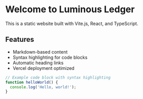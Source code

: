 # Welcome to Luminous Ledger

This is a static website built with Vite.js, React, and TypeScript.

## Features

- Markdown-based content
- Syntax highlighting for code blocks
- Automatic heading links
- Vercel deployment optimized

```typescript
// Example code block with syntax highlighting
function helloWorld() {
  console.log('Hello, world!');
}
```
